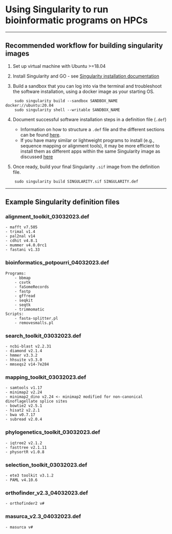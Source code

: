 # Using Singularity to run bioinformatic programs on HPCs
---

## Recommended workflow for building singularity images

1. Set up virtual machine with Ubuntu >=18.04


2. Install Singularity and GO - see [Singularity installation documentation](https://docs.sylabs.io/guides/3.0/user-guide/installation.html)


3. Build a sandbox that you can log into via the terminal and troubleshoot the software installation, using a docker image as your starting OS.

```
    sudo singularity build --sandbox SANDBOX_NAME docker://ubuntu:20.04
    sudo singularity shell --writable SANDBOX_NAME
```
4. Document successful software installation steps in a definition file (`.def`)
    - Information on how to structure a `.def` file and the different sections can be found [here](https://docs.sylabs.io/guides/main/user-guide/definition_files.html#files).
    - If you have many similar or lightweight programs to install (e.g., sequence mapping or alignment tools), it may be more efficient to install them as different apps within the same Singularity image as discussed [here](https://docs.sylabs.io/guides/main/user-guide/definition_files.html#scif-app-sections)
    
    
5. Once ready, build your final Singularity `.sif` image from the definition file.

```
    sudo singularity build SINGULARITY.sif SINGULARITY.def
```

--- 
## Example Singularity definition files

### alignment_toolkit_03032023.def
    - mafft v7.505
    - trimal v1.4
    - pal2nal v14
    - cdhit v4.8.1
    - mummer v4.0.0rc1
    - fastani v1.33
    
### bioinformatics_potpourri_04032023.def
    Programs:
        - bbmap
        - csvtk
        - faSomeRecords
        - fastp
        - gffread
        - seqkit
        - seqtk
        - trimmomatic
    Scripts:
        - fasta-splitter.pl
        - removesmalls.pl
    
### search_toolkit_03032023.def
    - ncbi-blast v2.2.31
    - diamond v2.1.4
    - hmmer v3.3.2
    - hhsuite v3.3.0
    - mmseqs2 v14-7e284

### mapping_toolkit_03032023.def
    - samtools v1.17
    - minimap2 v2.24
    - minimap2_dino v2.24 <- minimap2 modified for non-canonical dinoflagellate splice sites
    - bowtie2 v2.5.1
    - hisat2 v2.2.1
    - bwa v0.7.17
    - subread v2.0.4

### phylogenetics_toolkit_03032023.def
    - iqtree2 v2.1.2
    - fasttree v2.1.11
    - physortR v1.0.8
    
### selection_toolkit_03032023.def
    - ete3 toolkit v3.1.2
    - PAML v4.10.6

### orthofinder_v2.3_04032023.def
    - orthofinder2 v#

### masurca_v2.3_04032023.def
    - masurca v#
